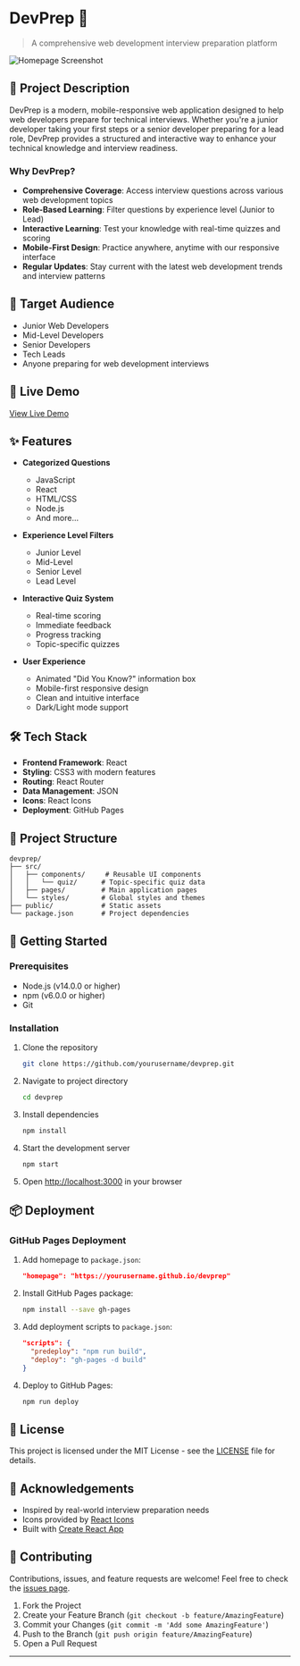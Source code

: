 # DevPrep 🚀


> A comprehensive web development interview preparation platform

![Homepage Screenshot](assets/homepage.png)

## 📝 Project Description

DevPrep is a modern, mobile-responsive web application designed to help web developers prepare for technical interviews. Whether you're a junior developer taking your first steps or a senior developer preparing for a lead role, DevPrep provides a structured and interactive way to enhance your technical knowledge and interview readiness.

### Why DevPrep?

- **Comprehensive Coverage**: Access interview questions across various web development topics
- **Role-Based Learning**: Filter questions by experience level (Junior to Lead)
- **Interactive Learning**: Test your knowledge with real-time quizzes and scoring
- **Mobile-First Design**: Practice anywhere, anytime with our responsive interface
- **Regular Updates**: Stay current with the latest web development trends and interview patterns

## 🎯 Target Audience

- Junior Web Developers
- Mid-Level Developers
- Senior Developers
- Tech Leads
- Anyone preparing for web development interviews

## 🔗 Live Demo

[View Live Demo](https://yourusername.github.io/devprep)

## ✨ Features

- **Categorized Questions**

  - JavaScript
  - React
  - HTML/CSS
  - Node.js
  - And more...
- **Experience Level Filters**

  - Junior Level
  - Mid-Level
  - Senior Level
  - Lead Level
- **Interactive Quiz System**

  - Real-time scoring
  - Immediate feedback
  - Progress tracking
  - Topic-specific quizzes
- **User Experience**

  - Animated "Did You Know?" information box
  - Mobile-first responsive design
  - Clean and intuitive interface
  - Dark/Light mode support

## 🛠️ Tech Stack

- **Frontend Framework**: React
- **Styling**: CSS3 with modern features
- **Routing**: React Router
- **Data Management**: JSON
- **Icons**: React Icons
- **Deployment**: GitHub Pages

## 📁 Project Structure

```
devprep/
├── src/
│   ├── components/     # Reusable UI components
│   │   └── quiz/      # Topic-specific quiz data
│   ├── pages/         # Main application pages
│   └── styles/        # Global styles and themes
├── public/            # Static assets
└── package.json       # Project dependencies
```

## 🚀 Getting Started

### Prerequisites

- Node.js (v14.0.0 or higher)
- npm (v6.0.0 or higher)
- Git

### Installation

1. Clone the repository

   ```bash
   git clone https://github.com/yourusername/devprep.git
   ```
2. Navigate to project directory

   ```bash
   cd devprep
   ```
3. Install dependencies

   ```bash
   npm install
   ```
4. Start the development server

   ```bash
   npm start
   ```
5. Open [http://localhost:3000](http://localhost:3000) in your browser

## 📦 Deployment

### GitHub Pages Deployment

1. Add homepage to `package.json`:

   ```json
   "homepage": "https://yourusername.github.io/devprep"
   ```
2. Install GitHub Pages package:

   ```bash
   npm install --save gh-pages
   ```
3. Add deployment scripts to `package.json`:

   ```json
   "scripts": {
     "predeploy": "npm run build",
     "deploy": "gh-pages -d build"
   }
   ```
4. Deploy to GitHub Pages:

   ```bash
   npm run deploy
   ```

## 📄 License

This project is licensed under the MIT License - see the [LICENSE](LICENSE) file for details.

## 🙏 Acknowledgements

- Inspired by real-world interview preparation needs
- Icons provided by [React Icons](https://react-icons.github.io/react-icons/)
- Built with [Create React App](https://create-react-app.dev/)

## 🤝 Contributing

Contributions, issues, and feature requests are welcome! Feel free to check the [issues page](https://github.com/yourusername/devprep/issues).

1. Fork the Project
2. Create your Feature Branch (`git checkout -b feature/AmazingFeature`)
3. Commit your Changes (`git commit -m 'Add some AmazingFeature'`)
4. Push to the Branch (`git push origin feature/AmazingFeature`)
5. Open a Pull Request

---
